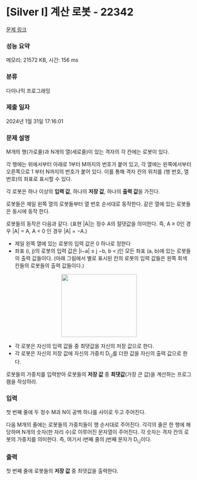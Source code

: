 # [Silver I] 계산 로봇 - 22342 

[문제 링크](https://www.acmicpc.net/problem/22342) 

### 성능 요약

메모리: 21572 KB, 시간: 156 ms

### 분류

다이나믹 프로그래밍

### 제출 일자

2024년 1월 31일 17:16:01

### 문제 설명

<p>M개의 행(가로줄)과 N개의 열(세로줄)이 있는 격자의 각 칸에는 로봇이 있다.</p>

<p>각 행에는 위에서부터 아래로 1부터 M까지의 번호가 붙어 있고, 각 열에는 왼쪽에서부터 오른쪽으로 1 부터 N까지의 번호가 붙어 있다. 이를 통해 격자 칸의 위치를 (행 번호, 열 번호)의 좌표로 표시할 수 있다.</p>

<p>각 로봇은 하나 이상의 <strong>입력 값</strong>, 하나의 <strong>저장 값</strong>, 하나의 <strong>출력 값</strong>을 가진다.</p>

<p>로봇들은 제일 왼쪽 열의 로봇들부터 열 번호 순서대로 동작한다. 같은 열에 있는 로봇들은 동시에 동작 한다.</p>

<p>로봇들의 동작은 다음과 같다. (표현 |A|는 정수 A의 절댓값을 의미한다. 즉, A ≥ 0인 경우 |A| = A, A < 0 인 경우 |A| = −A.)</p>

<ul>
	<li>제일 왼쪽 열에 있는 로봇의 입력 값은 0 하나로 정한다</li>
	<li>좌표 (i, j)의 로봇의 입력 값은 |i−a| ≤ j −b, b < j인 모든 좌표 (a, b)에 있는 로봇들의 출력 값들이다. (아래 그림에서 별로 표시된 칸의 로봇의 입력 값들은 왼쪽 회색 칸들의 로봇들의 출력 값들이다.)</li>
</ul>

<p style="text-align: center;"><img alt="" src="https://upload.acmicpc.net/86260f1f-3bf9-4fb1-9c31-4d9f876c3bb2/-/preview/" style="width: 205px; height: 171px;"></p>

<ul>
	<li>각 로봇은 자신의 입력 값들 중 최댓값을 자신의 저장 값으로 한다.</li>
	<li>각 로봇은 자신의 저장 값에 자신의 가중치 D<sub>i,j</sub>를 더한 값을 자신의 출력 값으로 한다.</li>
</ul>

<p>로봇들의 가중치를 입력받아 로봇들의 <strong>저장 값</strong> 중 <strong>최댓값</strong>(가장 큰 값)을 계산하는 프로그램을 작성하라.</p>

### 입력 

 <p>첫 번째 줄에 두 정수 M과 N이 공백 하나를 사이로 두고 주어진다.</p>

<p>다음 M개의 줄에는 로봇들의 가중치들이 행 순서대로 주어진다. 각각의 줄은 한 행에 해당하며 N개의 숫자(한 자리 수)로 이루어진 문자열이 주어진다. 각 숫자는 격자 칸의 로봇의 가중치를 의미한다. 즉, 여기서 i번째 줄의 j번째 문자가 D<sub>i,j</sub>이다.</p>

### 출력 

 <p>첫 번째 줄에 로봇들의 <strong>저장 값</strong> 중 최댓값을 출력한다.</p>

